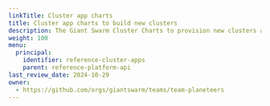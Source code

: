 ```yaml
---
linkTitle: Cluster app charts
title: Cluster app charts to build new clusters
description: The Giant Swarm Cluster Charts to provision new clusters and default components.
weight: 100
menu:
  principal:
    identifier: reference-cluster-apps
    parent: reference-platform-api
last_review_date: 2024-10-29
owner:
  - https://github.com/orgs/giantswarm/teams/team-planeteers
---
```

